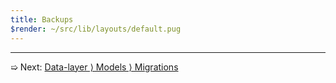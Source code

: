 ```yaml
---
title: Backups
$render: ~/src/lib/layouts/default.pug
---
```


---

➯ Next: [Data-layer &rangle; Models &rangle; Migrations](./docs/database/migrations)
